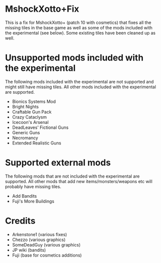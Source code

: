 # MshockXotto+Fix

This is a fix for MshockXotto+ (patch 10 with cosmetics) that fixes all the missing tiles in the base game as well as some of the mods included with the experimental (see below). Some existing tiles have been cleaned up as well.

# Unsupported mods included with the experimental
The following mods included with the experimental are not supported and might still have missing tiles. All other mods included with the experimental are supported.
- Bionics Systems Mod
- Bright Nights
- Craftable Gun Pack
- Crazy Cataclysm
- Icecoon's Arsenal
- DeadLeaves' Fictional Guns
- Generic Guns
- Necromancy
- Extended Realistic Guns

# Supported external mods
The following mods that are not included with the experimental are supported. All other mods that add new items/monsters/weapons etc will probably have missing tiles.
- Add Bandits
- Fuji's More Buildings

# Credits
- Arkenstone1 (various fixes)
- Chezzo (various graphics)
- SomeDeadGuy (various graphics)
- JP wiki (bandits)
- Fuji (base for cosmetics additions)